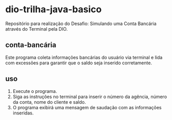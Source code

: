# dio-trilha-java-basico
Repositório para realização do Desafio: Simulando uma Conta Bancária através do Terminal pela DIO.

## conta-bancária
Este programa coleta informações bancárias do usuário via terminal e lida com excessões para garantir que o saldo seja inserido corretamente.

## uso
1. Execute o programa.
2. Siga as instruções no terminal para inserir o número da agência, número da conta, nome do cliente e saldo.
3. O programa exibirá uma mensagem de saudação com as informações inseridas.
